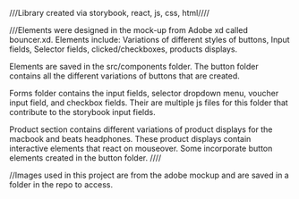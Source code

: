 ///Library created via storybook, react, js, css, html////

///Elements were designed in the mock-up from Adobe xd called bouncer.xd. Elements include: Variations of different styles of buttons, Input fields, Selector fields, clicked/checkboxes, products displays.

Elements are saved in the src/components folder. The button folder contains all the different variations of buttons that are created. 

Forms folder contains the input fields, selector dropdown menu, voucher input field, and checkbox fields. Their are multiple js files for this folder that contribute to the storybook input fields.

Product section contains different variations of product displays for the macbook and beats headphones. These product displays contain interactive elements that react on mouseover. Some incorporate button elements created in the button folder. ////

//Images used in this project are from the adobe mockup and are saved in a folder in the repo to access.